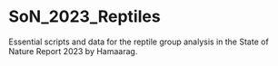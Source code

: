 # SoN_2023_Reptiles
Essential scripts and data for the reptile group analysis in the State of Nature Report 2023 by Hamaarag.
